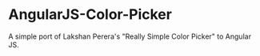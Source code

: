 AngularJS-Color-Picker
======================

A simple port of Lakshan Perera's "Really Simple Color Picker" to Angular JS.